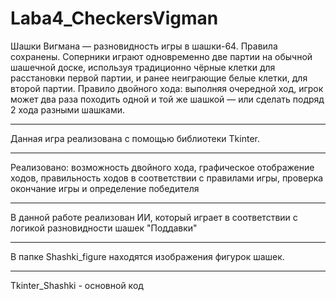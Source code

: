 # Laba4_CheckersVigman
Шашки Вигмана — разновидность игры в шашки-64. Правила сохранены. Соперники играют одновременно две партии на обычной шашечной доске, используя традиционно чёрные клетки для расстановки первой партии, и ранее неиграющие белые клетки, для второй партии. Правило двойного хода: выполняя очередной ход, игрок может два раза походить одной и той же шашкой — или сделать подряд 2 хода разными шашками.
***
Данная игра реализована с помощью библиотеки Tkinter.
***
Реализовано: возможность двойного хода, графическое отображение ходов, правильность ходов в соответствии с правилами игры, проверка окончание игры и определение победителя
***
В данной работе реализован ИИ, который играет в соответствии с логикой разновидности шашек "Поддавки"
***
В папке Shashki_figure находятся изображения фигурок шашек.
***
Tkinter_Shashki - основной код

